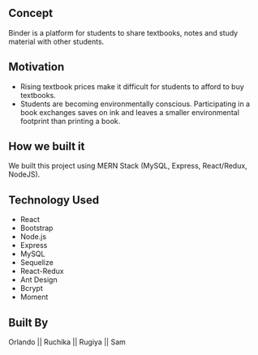 ## Concept
Binder is a platform for students to share textbooks, notes and study material with other students. 

## Motivation
* Rising textbook prices make it difficult for students to afford to buy textbooks.
* Students are becoming environmentally conscious. Participating in a book exchanges saves on ink and leaves a smaller environmental footprint than printing a book.

## How we built it
We built this project using MERN Stack (MySQL, Express, React/Redux, NodeJS).

## Technology Used
* React
* Bootstrap
* Node.js
* Express
* MySQL
* Sequelize
* React-Redux
* Ant Design
* Bcrypt
* Moment

## Built By
Orlando || Ruchika || Rugiya || Sam 


